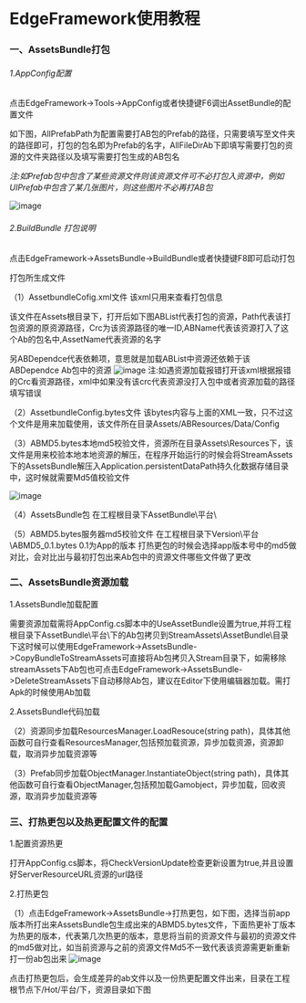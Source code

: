 # EdgeFramework使用教程
### 一、AssetsBundle打包
######  1.AppConfig配置
点击EdgeFramework->Tools->AppConfig或者快捷键F6调出AssetBundle的配置文件

如下图，AllPrefabPath为配置需要打AB包的Prefab的路径，只需要填写至文件夹的路径即可，打包的包名即为Prefab的名字，AllFileDirAb下即填写需要打包的资源的文件夹路径以及填写需要打包生成的AB包名

*注:如Prefab包中包含了某些资源文件则该资源文件可不必打包入资源中，例如UIPrefab中包含了某几张图片，则这些图片不必再打AB包*

![image](https://user-images.githubusercontent.com/24520716/110445896-903c1200-80f9-11eb-8018-baae970dfeb9.png)

###### 2.BuildBundle  打包说明
点击EdgeFramework->AssetsBundle->BuildBundle或者快捷键F8即可启动打包

打包所生成文件

（1）AssetbundleCofig.xml文件 该xml只用来查看打包信息

该文件在Assets根目录下，打开后如下图ABList代表打包的资源，Path代表该打包资源的原资源路径，Crc为该资源路径的唯一ID,ABName代表该资源打入了这个Ab的包名中,AssetName代表资源的名字

另ABDependce代表依赖项，意思就是加载ABList中资源还依赖于该ABDependce Ab包中的资源
![image](https://user-images.githubusercontent.com/24520716/110446267-f1fc7c00-80f9-11eb-9f0f-2d1299b4ba25.png)
注:如遇资源加载报错打开该xml根据报错的Crc看资源路径，xml中如果没有该crc代表资源没打入包中或者资源加载的路径填写错误


（2）AssetbundleConfig.bytes文件 该bytes内容与上面的XML一致，只不过这个文件是用来加载使用，该文件所在目录Assets/ABResources/Data/Config

（3）ABMD5.bytes本地md5校验文件，资源所在目录Assets\Resources下，该文件是用来校验本地本地资源的解压，在程序开始运行的时候会将StreamAssets下的AssetsBundle解压入Application.persistentDataPath持久化数据存储目录中，这时候就需要Md5值校验文件

![image](https://user-images.githubusercontent.com/24520716/110446473-2bcd8280-80fa-11eb-8de1-829561f19269.png)

（4）AssetsBundle包 在工程根目录下AssetBundle\平台\

（5）ABMD5.bytes服务器md5校验文件 在工程根目录下Version\平台\ABMD5_0.1.bytes   0.1为App的版本 打热更包的时候会选择app版本号中的md5做对比，会对比出与最初打包出来Ab包中的资源文件哪些文件做了更改


### 二、AssetsBundle资源加载
1.AssetsBundle加载配置

需要资源加载需将AppConfig.cs脚本中的UseAssetBundle设置为true,并将工程根目录下AssetBundle\平台\下的Ab包拷贝到StreamAssets\AssetBundle\目录下这时候可以使用EdgeFramework->AssetsBundle->CopyBundleToStreamAssets可直接将Ab包拷贝入Stream目录下，如需移除streamAssets下Ab包也可点击EdgeFramework->AssetsBundle->DeleteStreamAssets下自动移除Ab包，建议在Editor下使用编辑器加载。需打Apk的时候使用Ab加载

2.AssetsBundle代码加载

（2）资源同步加载ResourcesManager.LoadResouce(string path)，具体其他函数可自行查看ResourcesManager,包括预加载资源，异步加载资源，资源卸载，取消异步加载资源等

（3）Prefab同步加载ObjectManager.InstantiateObject(string path)，具体其他函数可自行查看ObjectManager,包括预加载Gamobject，异步加载，回收资源，取消异步加载资源等

### 三、打热更包以及热更配置文件的配置
1.配置资源热更

打开AppConfig.cs脚本，将CheckVersionUpdate检查更新设置为true,并且设置好ServerResourceURL资源的url路径

2.打热更包

（1）点击EdgeFramework->AssetsBundle->打热更包，如下图，选择当前app版本所打出来AssetsBundle包生成出来的ABMD5.bytes文件，下面热更补丁版本为热更的版本，代表第几次热更的版本，意思将当前的资源文件与最初的资源文件的md5做对比，如当前资源与之前的资源文件Md5不一致代表该资源需更新重新打一份ab包出来
![image](https://user-images.githubusercontent.com/24520716/110447136-e198d100-80fa-11eb-9e6c-95525f69b957.png)

点击打热更包后，会生成差异的ab文件以及一份热更配置文件出来，目录在工程根节点下/Hot/平台/下，资源目录如下图
        

